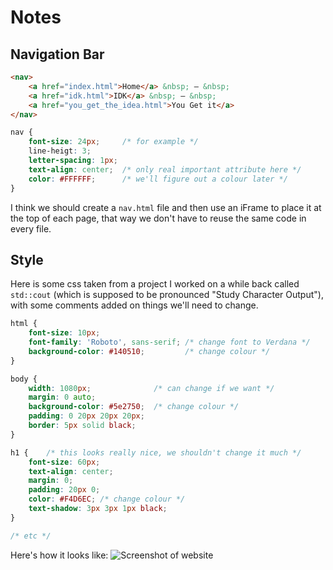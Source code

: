 # Notes

## Navigation Bar

```html
<nav>
    <a href="index.html">Home</a> &nbsp; — &nbsp;
    <a href="idk.html">IDK</a> &nbsp; — &nbsp;
    <a href="you_get_the_idea.html">You Get it</a>
</nav>
```

```css
nav {
    font-size: 24px;     /* for example */
    line-heigt: 3;
    letter-spacing: 1px;
    text-align: center;  /* only real important attribute here */
    color: #FFFFFF;      /* we'll figure out a colour later */
}
```

I think we should create a `nav.html` file and then use an iFrame to place it 
at the top of each page, that way we don't have to reuse the same code in every
file.

## Style
Here is some css taken from a project I worked on a while back called
`std::cout` (which is supposed to be pronounced "Study Character Output"), with
some comments added on things we'll need to change.

```css
html {
    font-size: 10px;
    font-family: 'Roboto', sans-serif; /* change font to Verdana */
    background-color: #140510;         /* change colour */
}

body {
    width: 1080px;              /* can change if we want */
    margin: 0 auto;
    background-color: #5e2750;  /* change colour */
    padding: 0 20px 20px 20px;
    border: 5px solid black;
}

h1 {    /* this looks really nice, we shouldn't change it much */
    font-size: 60px;
    text-align: center;
    margin: 0;
    padding: 20px 0;
    color: #F4D6EC; /* change colour */
    text-shadow: 3px 3px 1px black;
}

/* etc */
```
Here's how it looks like: ![Screenshot of website](https://github.com/Darth-218/FirstTimeCompile/blob/main/Screenshot%201.png)
